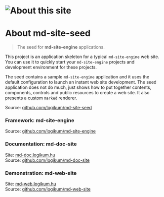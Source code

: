 <!-- ======================================================================
--- Search engine
title:          About
keywords:       about site
description:    About the md-site-seed project.
--- Menu system
order:          100
text:           About
hidden:         false
umbel:          false
--- Page properties
id:             
document:       
layout:         
searchable:     true
======================================================================= -->

<h1 class="pull-right">
  <img src="/images/mdse-200x52.png" title="About this site">
</h1>

# About md-site-seed

> The seed for **md-site-engine** applications.

This project is an application skeleton for a typical `md-site-engine` web site.
You can use it to quickly start your `md-site-engine` projects and development
environment for these projects.

The seed contains a sample `md-site-engine` application and it uses the default
configuration to launch an instant web site development. The seed application
does not do much, just shows how to put together contents, components, controls
and public resources to create a web site. It also presents a custom `marked`
renderer.

Source: [github.com/logikum/md-site-seed](https://github.com/logikum/md-site-seed "|_blank")

### Framework: md-site-engine

Source: [github.com/logikum/md-site-engine](https://github.com/logikum/md-site-engine "|_blank")

### Documentation: md-doc-site

Site: [md-doc.logikum.hu](https://md-doc.logikum.hu "|_blank")  
Source: [github.com/logikum/md-doc-site](https://github.com/logikum/md-doc-site "|_blank")

### Demonstration: md-web-site

Site: [md-web.logikum.hu](https://md-web.logikum.hu "|_blank")  
Source: [github.com/logikum/md-web-site](https://github.com/logikum/md-web-site "|_blank")
